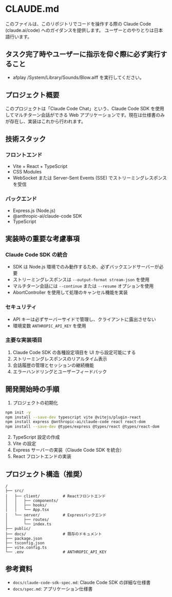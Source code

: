 # CLAUDE.md

このファイルは、このリポジトリでコードを操作する際の Claude Code (claude.ai/code) へのガイダンスを提供します。
ユーザーとのやりとりは日本語行います。

## タスク完了時やユーザーに指示を仰ぐ際に必ず実行すること

- afplay /System/Library/Sounds/Blow.aiff を実行してください。

## プロジェクト概要

このプロジェクトは「Claude Code Chat」という、Claude Code SDK を使用してマルチターン会話ができる Web アプリケーションです。現在は仕様書のみが存在し、実装はこれから行われます。

## 技術スタック

### フロントエンド

- Vite + React + TypeScript
- CSS Modules
- WebSocket または Server-Sent Events (SSE) でストリーミングレスポンスを受信

### バックエンド

- Express.js (Node.js)
- @anthropic-ai/claude-code SDK
- TypeScript

## 実装時の重要な考慮事項

### Claude Code SDK の統合

- SDK は Node.js 環境でのみ動作するため、必ずバックエンドサーバーが必要
- ストリーミングレスポンスは `--output-format stream-json` を使用
- マルチターン会話には `--continue` または `--resume` オプションを使用
- AbortController を使用して処理のキャンセル機能を実装

### セキュリティ

- API キーは必ずサーバーサイドで管理し、クライアントに露出させない
- 環境変数 `ANTHROPIC_API_KEY` を使用

### 主要な実装項目

1. Claude Code SDK の各種設定項目を UI から設定可能にする
2. ストリーミングレスポンスのリアルタイム表示
3. 会話履歴の管理とセッションの継続機能
4. エラーハンドリングとユーザーフィードバック

## 開発開始時の手順

1. プロジェクトの初期化

```bash
npm init -y
npm install --save-dev typescript vite @vitejs/plugin-react
npm install express @anthropic-ai/claude-code react react-dom
npm install --save-dev @types/express @types/react @types/react-dom
```

2. TypeScript 設定の作成
3. Vite の設定
4. Express サーバーの実装（Claude Code SDK を統合）
5. React フロントエンドの実装

## プロジェクト構造（推奨）

```
/
├── src/
│   ├── client/          # Reactフロントエンド
│   │   ├── components/
│   │   ├── hooks/
│   │   └── App.tsx
│   └── server/          # Expressバックエンド
│       ├── routes/
│       └── index.ts
├── public/
├── docs/                # 既存のドキュメント
├── package.json
├── tsconfig.json
├── vite.config.ts
└── .env                 # ANTHROPIC_API_KEY
```

## 参考資料

- `docs/claude-code-sdk-spec.md`: Claude Code SDK の詳細な仕様書
- `docs/spec.md`: アプリケーション仕様書
